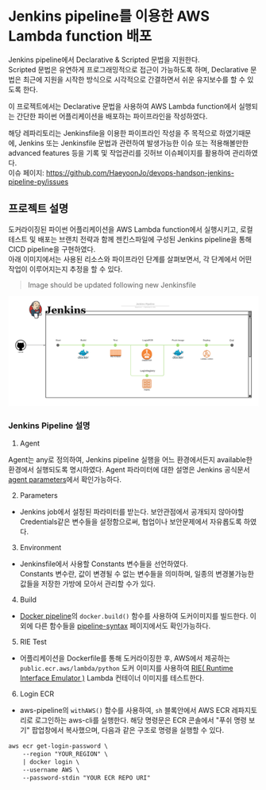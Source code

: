 # Jenkins pipeline를 이용한 AWS Lambda function 배포

Jenkins pipeline에서 Declarative & Scripted 문법을 지원한다.  
Scripted 문법은 유연하게 프로그래밍적으로 접근이 가능하도록 하며, Declarative 문법은 최근에 지원을 시작한 방식으로 시각적으로 간결하면서 쉬운 유지보수를 할 수 있도록 한다.

이 프로젝트에서는 Declarative 문법을 사용하여 AWS Lambda function에서 실행되는 간단한 파이썬 어플리케이션을 배포하는 파이프라인을 작성하였다.

해당 레파리토리는 Jenkinsfile을 이용한 파이프라인 작성을 주 목적으로 하였기때문에, Jenkins 또는 Jenkinsfile 문법과 관련하여 발생가능한 이슈 또는 적용해볼만한 advanced features 등을 기록 및 작업관리를 깃허브 이슈페이지를 활용하여 관리하였다.  
이슈 페이지: https://github.com/HaeyoonJo/devops-handson-jenkins-pipeline-py/issues


## 프로젝트 설명

도커라이징된 파이썬 어플리케이션을 AWS Lambda function에서 실행시키고, 로컬 테스트 및 배포는 브랜치 전략과 함께 젠킨스파일에 구성된 Jenkins pipeline을 통해 CICD pipeline을 구현하였다.  
아래 이미지에서는 사용된 리소스와 파이프라인 단계를 살펴보면서, 각 단계에서 어떤 작업이 이루어지는지 추정을 할 수 있다.  

> Image should be updated following new Jenkinsfile

<img src="./images/jenkins_pipeline.png" width="1000">

### Jenkins Pipeline 설명

1. Agent

Agent는 any로 정의하여, Jenkins pipeline 실행을 어느 환경에서든지 available한 환경에서 실행되도록 명시하였다. Agent 파라미터에 대한 설명은 Jenkins 공식문서 [agent parameters](https://www.jenkins.io/doc/book/pipeline/syntax/#agent-parameters)에서 확인가능하다.

2. Parameters

- Jenkins job에서 설정된 파라미터를 받는다. 보안관점에서 공개되지 않아야할 Credentials같은 변수들을 설정함으로써, 협업이나 보안문제에서 자유롭도록 하였다.

3. Environment

- Jenkinsfile에서 사용할 Constants 변수들을 선언하였다.  
Constants 변수란, 값이 변경될 수 없는 변수들을 의미하며, 일종의 변경불가능한 값들을 저장한 가방에 모아서 관리할 수가 있다.

4. Build

- [Docker pipeline](https://plugins.jenkins.io/docker-workflow/)의 `docker.build()` 함수를 사용하여 도커이미지를 빌드한다. 이 외에 다른 함수들을 [pipeline-syntax](https://opensource.triology.de/jenkins/pipeline-syntax/globals) 페이지에서도 확인가능하다.

5. RIE Test

- 어플리케이션을 Dockerfile를 통해 도커라이징한 후, AWS에서 제공하는 `public.ecr.aws/lambda/python` 도커 이미지를 사용하여 [RIE( Runtime Interface Emulator )](https://docs.aws.amazon.com/lambda/latest/dg/images-test.html) Lambda 컨테이너 이미지를 테스트한다.

6. Login ECR

- aws-pipeline의 `withAWS()` 함수를 사용하여, `sh` 블록안에서 AWS ECR 레파지토리로 로그인하는 aws-cli를 실행한다. 해당 명령문은 ECR 콘솔에서 "푸쉬 명령 보기" 팝업창에서 복사했으며, 다음과 같은 구조로 명령을 실행할 수 있다.
```
aws ecr get-login-password \
    --region "YOUR_REGION" \
    | docker login \
    --username AWS \
    --password-stdin "YOUR ECR REPO URI"
```
